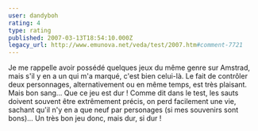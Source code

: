 ```yaml
---
user: dandyboh
rating: 4
type: rating
published: 2007-03-13T18:54:10.000Z
legacy_url: http://www.emunova.net/veda/test/2007.htm#comment-7721
---
```

Je me rappelle avoir possédé quelques jeux du même genre sur Amstrad, mais s'il y en a un qui m'a marqué, c'est bien celui-là. Le fait de contrôler deux personnages, alternativement ou en même temps, est très plaisant. Mais bon sang... Que ce jeu est dur ! Comme dit dans le test, les sauts doivent souvent être extrêmement précis, on perd facilement une vie, sachant qu'il n'y en a que neuf par personages (si mes souvenirs sont bons)... Un très bon jeu donc, mais dur, si dur !